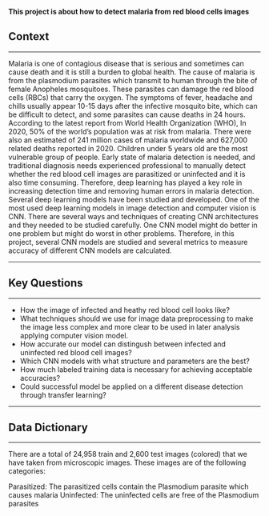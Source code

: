 **This project is about how to detect malaria from red blood cells images**  
## **Context**
------
Malaria is one of contagious disease that is serious and sometimes can cause death and it is still a burden to global health. The cause of malaria is from the plasmodium parasites which transmit to human through the bite of female Anopheles mosquitoes. These parasites can damage the red blood cells (RBCs) that carry the oxygen. The symptoms of fever, headache and chills usually appear 10-15 days after the infective mosquito bite, which can be difficult to detect, and some parasites can cause deaths in 24 hours. 
According to the latest report from World Health Organization (WHO),  In 2020, 50% of the world’s population was at risk from malaria. There were also an estimated of 241 million cases of malaria worldwide and 627,000 related deaths reported in 2020. Children under 5 years old are the most vulnerable group of people.
Early state of malaria detection is needed, and traditional diagnosis needs experienced professional to manually detect whether the red blood cell images are parasitized or uninfected and it is also time consuming. Therefore, deep learning has played a key role in increasing detection time and removing human errors in malaria detection. Several deep learning models have been studied and developed. One of the most used deep learning models in image detection and computer vision is CNN. There are several ways and techniques of creating CNN architectures and they needed to be studied carefully. One CNN model might do better in one problem but might do worst in other problems. Therefore, in this project, several CNN models are studied and several metrics to measure accuracy of different CNN models are calculated.  


--------
## **Key Questions**
------  
* How the image of infected and heathy red blood cell looks like? 
* What techniques should we use for image data preprocessing to make the image less complex and more clear to be used in later analysis applying computer vision model.
* How accurate our model can distingush between infected and uninfected red blood cell images? 
* Which CNN models with what structure and parameters are the best?  
* How much labeled training data is necessary for achieving acceptable accuracies?  
* Could successful model be applied on a different disease detection through transfer learning?  
  
----------------------
## **Data Dictionary**
-----------------------  
There are a total of 24,958 train and 2,600 test images (colored) that we have taken from microscopic images. These images are of the following categories:

Parasitized: The parasitized cells contain the Plasmodium parasite which causes malaria
Uninfected: The uninfected cells are free of the Plasmodium parasites
